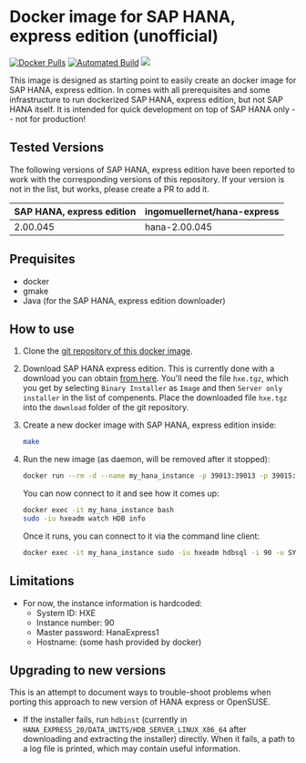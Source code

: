 # Docker image for SAP HANA, express edition (unofficial)

[![Docker Pulls](https://img.shields.io/docker/pulls/ingomuellernet/hana-express.svg)](https://hub.docker.com/r/ingomuellernet/hana-express/)
[![Automated Build](https://img.shields.io/docker/automated/ingomuellernet/hana-express.svg)](https://hub.docker.com/r/ingomuellernet/hana-express/)
[![](https://images.microbadger.com/badges/image/ingomuellernet/hana-express.svg)](https://microbadger.com/images/ingomuellernet/hana-express)

This image is designed as starting point to easily create an docker image for SAP HANA, express edition. In comes with all prerequisites and some infrastructure to run dockerized SAP HANA, express edition, but not SAP HANA itself. It is intended for quick development on top of SAP HANA only -- not for production!

## Tested Versions

The following versions of SAP HANA, express edition have been reported to work with the corresponding versions of this repository. If your version is not in the list, but works, please create a PR to add it.

| SAP HANA, express edition | ingomuellernet/hana-express |
|---------------------------|-----------------------------|
| 2.00.045                  | hana-2.00.045               |

## Prequisites

* docker
* gmake
* Java (for the SAP HANA, express edition downloader)

## How to use

1. Clone the [git repository of this docker image](https://github.com/ingomueller-net/docker-hana-express).

2. Download SAP HANA express edition. This is currently done with a download you can obtain [from here](https://www.sap.com/cmp/td/sap-hana-express-edition.html). You'll need the file `hxe.tgz`, which you get by selecting `Binary Installer` as `Image` and then `Server only installer` in the list of compenents. Place the downloaded file `hxe.tgz` into the `download` folder of the git repository.

3. Create a new docker image with SAP HANA, express edition inside:

   ```bash
   make
   ```

4. Run the new image (as daemon, will be removed after it stopped):

   ```bash
   docker run --rm -d --name my_hana_instance -p 39013:39013 -p 39015:39015 -p 39018:39018 -p 4390:4390 -p 8090:8090 -p 59013:59013 -p 59014:59014 hana-express
   ```

    You can now connect to it and see how it comes up:

   ```bash
   docker exec -it my_hana_instance bash
   sudo -iu hxeadm watch HDB info
   ```

    Once it runs, you can connect to it via the command line client:

   ```bash
   docker exec -it my_hana_instance sudo -iu hxeadm hdbsql -i 90 -u SYSTEM -p HanaExpress1
   ```

## Limitations

* For now, the instance information is hardcoded:
  * System ID: HXE
  * Instance number: 90
  * Master password: HanaExpress1
  * Hostname: (some hash provided by docker)

## Upgrading to new versions

This is an attempt to document ways to trouble-shoot problems when porting this approach to new version of HANA express or OpenSUSE.

* If the installer fails, run `hdbinst` (currently in `HANA_EXPRESS_20/DATA_UNITS/HDB_SERVER_LINUX_X86_64` after downloading and extracting the installer) directly. When it fails, a path to a log file is printed, which may contain useful information.
